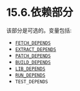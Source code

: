# 15.6.依赖部分

该部分是可选的。变量包括:

- [`FETCH_DEPENDS`](https://docs.freebsd.org/en/books/porters-handbook/makefiles/index.html#makefile-fetch_depends)
- [`EXTRACT_DEPENDS`](https://docs.freebsd.org/en/books/porters-handbook/makefiles/index.html#makefile-extract_depends)
- [`PATCH_DEPENDS`](https://docs.freebsd.org/en/books/porters-handbook/makefiles/index.html#makefile-patch_depends)
- [`BUILD_DEPENDS`](https://docs.freebsd.org/en/books/porters-handbook/makefiles/index.html#makefile-build_depends)
- [`LIB_DEPENDS`](https://docs.freebsd.org/en/books/porters-handbook/makefiles/index.html#makefile-lib_depends)
- [`RUN_DEPENDS`](https://docs.freebsd.org/en/books/porters-handbook/makefiles/index.html#makefile-run_depends)
- `TEST_DEPENDS`
